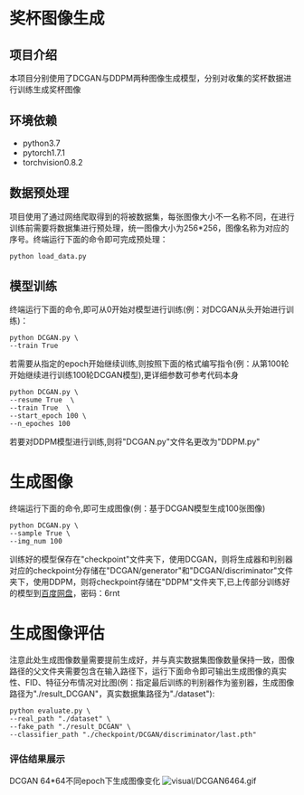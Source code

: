 # 奖杯图像生成
## 项目介绍
本项目分别使用了DCGAN与DDPM两种图像生成模型，分别对收集的奖杯数据进行训练生成奖杯图像

## 环境依赖
- python3.7
- pytorch1.7.1
- torchvision0.8.2

## 数据预处理
项目使用了通过网络爬取得到的将被数据集，每张图像大小不一名称不同，在进行训练前需要将数据集进行预处理，统一图像大小为256*256，图像名称为对应的序号。终端运行下面的命令即可完成预处理：
```
python load_data.py
```

## 模型训练
终端运行下面的命令,即可从0开始对模型进行训练(例：对DCGAN从头开始进行训练)：
```
python DCGAN.py \
--train True
```
若需要从指定的epoch开始继续训练,则按照下面的格式编写指令(例：从第100轮开始继续进行训练100轮DCGAN模型),更详细参数可参考代码本身
``` 
python DCGAN.py \ 
--resume True  \
--train True  \
--start_epoch 100 \
--n_epoches 100
```
若要对DDPM模型进行训练,则将"DCGAN.py"文件名更改为"DDPM.py"


# 生成图像
终端运行下面的命令,即可生成图像(例：基于DCGAN模型生成100张图像)
```
python DCGAN.py \
--sample True \
--img_num 100
```
训练好的模型保存在"checkpoint"文件夹下，使用DCGAN，则将生成器和判别器对应的checkpoint分存储在"DCGAN/generator"和"DCGAN/discriminator"文件夹下，使用DDPM，则将checkpoint存储在"DDPM"文件夹下,已上传部分训练好的模型到[百度网盘](https://pan.baidu.com/s/1oAI8gFzY7ZY-9CGi1kyFrg?pwd=6rnt)，密码：6rnt

# 生成图像评估
注意此处生成图像数量需要提前生成好，并与真实数据集图像数量保持一致，图像路径的父文件夹需要包含在输入路径下，运行下面命令即可输出生成图像的真实性、FID、特征分布情况对比图(例：指定最后训练的判别器作为鉴别器，生成图像路径为"./result_DCGAN"，真实数据集路径为"./dataset"):
``` 
python evaluate.py \
--real_path "./dataset" \ 
--fake_path "./result_DCGAN" \ 
--classifier_path "./checkpoint/DCGAN/discriminator/last.pth"
```

### 评估结果展示
DCGAN 64*64不同epoch下生成图像变化
![visual/DCGAN6464.gif](https://bgithub.xyz/xxxifeng/Trophy_Image_Generation/blob/master/visual/DCGAN6464-2.gif)
